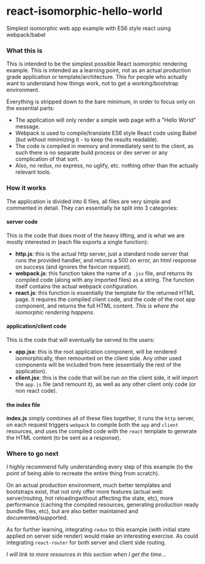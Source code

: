 # react-isomorphic-hello-world
Simplest isomorphic web app example with ES6 style react using webpack/babel

### What this is

This is intended to be the simplest possible React isomorphic rendering example. This is intended as a learning point, not as an actual production grade application or template/architecture. This for people who actually want to understand how things work, not to get a working/bootstrap environment.

Everything is stripped down to the bare minimum, in order to focus only on the essential parts:

* The application will only render a simple web page with a "Hello World" message.
* Webpack is used to compile/translate ES6 style React code using Babel (but without minimizing it - to keep the results readable).
* The code is compiled in memory and immediately sent to the client, as such there is no separate build process or dev server or any complication of that sort.
* Also, no redux, no express, no uglify, etc. nothing other than the actually relevant tools.

### How it works

The application is divided into 6 files, all files are very simple and commented in detail. They can essentially be split into 3 categories:

#### server code

This is the code that does most of the heavy lifting, and is what we are mostly interested in (each file exports a single function):

* **http.js**: this is the actual http server, just a standard node server that runs the provided handler, and returns a 500 on error, an html response on success (and ignores the favicon request).
* **webpack.js**: this function takes the name of a `.jsx` file, and returns its compiled code (along with any imported files) as a string. The function itself contains the actual webpack configuration.
* **react.js**: this function is essentially the template for the returned HTML page. it requires the compiled client code, and the code of the root app component, and returns the full HTML content. *This is where the isomorphic rendering happens*.

#### application/client code

This is the code that will eventually be served to the users:

* **app.jsx**: this is the root application component, will be rendered isomorphically, then remounted on the client side. Any other used components will be included from here (essentially the rest of the application).
* **client.jsx**: this is the code that will be run on the client side, it will import the `app.js` file (and remount it), as well as any other client only code (or non react code).

#### the index file

**index.js** simply combines all of these files together, it runs the `http` server, on each request triggers `webpack` to compile both the `app` and `client` resources, and uses the compiled code with the `react` template to generate the HTML content (to be sent as a response).

### Where to go next

I highly recommend fully understanding every step of this example (to the point of being able to recreate the entire thing from scratch).

On an actual production environment, much better templates and bootstraps exist, that not only offer more features (actual web server/routing, hot reloadingwithout affecting the state, etc), more performance (caching the compiled resources, generating production ready bundle files, etc), but are also better maintained and documented/supported.

As for further learning, integrating `redux` to this example (with initial state applied on server side render) would make an interesting exercise. As could integrating `react-router` for both server and client side routing.

*I will link to more resources in this section when I get the time...*

